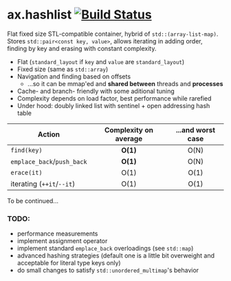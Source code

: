 # ax.hashlist [![Build Status](https://travis-ci.org/Mototroller/ax.hashlist.svg?branch=master)](https://travis-ci.org/Mototroller/ax.hashlist)

Flat fixed size STL-compatible container, hybrid of `std::(array-list-map)`. Stores `std::pair<const key, value>`, allows iterating in adding order, finding by key and erasing with constant complexity.

* Flat (`standard_layout` if `key` and `value` are `standard_layout`)
* Fixed size (same as `std::array`)
* Navigation and finding based on offsets
  * ...so it can be mmap'ed and **shared between** threads and **processes**
* Cache- and branch- friendly with some aditional tuning
* Complexity depends on load factor, best performance while rarefied
* Under hood: doubly linked list with sentinel + open addressing hash table

| Action | Complexity on average  | ...and worst case |
| ------------- |:-------------:|:-----:|
| `find(key)` | **O(1)** | O(N) |
| `emplace_back`/`push_back` | **O(1)** | O(N) |
| `erace(it)` | O(1) | O(1) |
| iterating (`++it`/`--it`) | O(1) | O(1) |

To be continued...

### TODO:

* performance measurements
* implement assignment operator
* implement standard `emplace_back` overloadings (see `std::map`)
* advanced hashing strategies (default one is a little bit overweight and acceptable for literal type keys only)
* do small changes to satisfy `std::unordered_multimap`'s behavior
